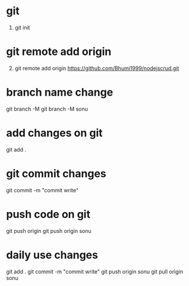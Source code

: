 <!--1. npm init -y -->
<!--2. npm install express -->
<!-- create file>. touch filename -->
<!-- the of great solution  -->
<!-- for the solution of the greate og code of the for -->

<!-- 1) working of for loop -->

# git

1) git init

# git remote add origin <repository url>
2) git remote add origin https://github.com/Bhumi1999/nodejscrud.git

# branch name change 
git branch -M <branch name>
git branch -M sonu

# add changes on git
git add .

# git commit changes
git commit -m "commit write"

# push code on git 
git push origin <branch name>
git push origin sonu


# daily use changes 
git add .
git commit -m "commit write"
git push origin sonu
git pull origin sonu
